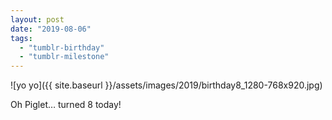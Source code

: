 ```yaml
---
layout: post
date: "2019-08-06"
tags: 
  - "tumblr-birthday"
  - "tumblr-milestone"
---
```


![yo yo]({{ site.baseurl }}/assets/images/2019/birthday8_1280-768x920.jpg)

Oh Piglet… turned 8 today!
